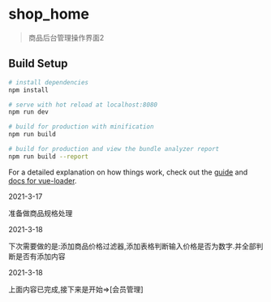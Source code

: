 # shop_home

> 商品后台管理操作界面2

## Build Setup

```bash
# install dependencies
npm install

# serve with hot reload at localhost:8080
npm run dev

# build for production with minification
npm run build

# build for production and view the bundle analyzer report
npm run build --report
```

For a detailed explanation on how things work, check out the [guide](http://vuejs-templates.github.io/webpack/) and [docs for vue-loader](http://vuejs.github.io/vue-loader).

2021-3-17

准备做商品规格处理

2021-3-18

下次需要做的是:添加商品价格过滤器,添加表格判断输入价格是否为数字.并全部判断是否有添加内容

2021-3-18

上面内容已完成,接下来是开始=>[会员管理]
